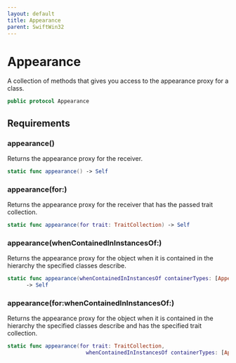 ```yaml
---
layout: default
title: Appearance
parent: SwiftWin32
---
```

# Appearance

A collection of methods that gives you access to the appearance proxy for a
class.

``` swift
public protocol Appearance 
```

## Requirements

### appearance()

Returns the appearance proxy for the receiver.

``` swift
static func appearance() -> Self
```

### appearance(for:​)

Returns the appearance proxy for the receiver that has the passed trait
collection.

``` swift
static func appearance(for trait: TraitCollection) -> Self
```

### appearance(whenContainedInInstancesOf:​)

Returns the appearance proxy for the object when it is contained in the
hierarchy the specified classes describe.

``` swift
static func appearance(whenContainedInInstancesOf containerTypes: [AppearanceContainer.Type])
      -> Self
```

### appearance(for:​whenContainedInInstancesOf:​)

Returns the appearance proxy for the object when it is contained in the
hierarchy the specified classes describe and has the specified trait
collection.

``` swift
static func appearance(for trait: TraitCollection,
                         whenContainedInInstancesOf containerTypes: [AppearanceContainer.Type]) -> Self
```
